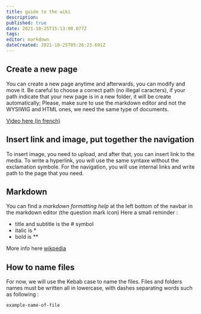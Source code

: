 ```yaml
---
title: guide to the wiki
description: 
published: true
date: 2021-10-25T15:13:00.077Z
tags: 
editor: markdown
dateCreated: 2021-10-25T05:26:23.691Z
---
```



## Create a new page

You can create a new page anytime and afterwards, you can modify and move it.
Be careful to choose a correct path (no illegal caracters), if your path indicate that your new page is in a new folder, it will be create automatically;
Please, make sure to use the markdown editor and not the WYSIWIG and HTML ones, we need the same type of documents.

[Video here (in french)](https://www.youtube.com/watch?v=Fr04tT99zLE&list=PL4ZDQd5jvnn4scBTj_EY8R6-hsgXC88-S)

## Insert link and image, put together the navigation

To insert image, you need to upload, and after that, you can insert link to the media.
To write a hyperlink, you will use the same syntaxe without the exclamation symbole.
For the navigation, you will use internal links and write path to the page that you need. 

## Markdown

You can find a *markdown formatting help* at the left bottom of the navbar in the markdown editor (the question mark icon)
Here a small reminder :
-	title and subtitle is the # symbol
- italic is *
- bold is **


More info here [wikpedia](https://en.wikipedia.org/wiki/Markdown)

## How to name files

For now, we will use the Kebab case to name the files. Files and folders names must be written all in lowercase, with dashes separating words such as following :

`example-name-of-file`